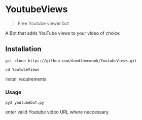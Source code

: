 # YoutubeViews
>Free Youtube viewer bot

A Bot that adds YouTube views to your video of choice

## Installation 

```git clone https://github.com/davdtheemonk/YoutubeViews.git```

```cd YoutubeViews```

install requirements

### Usage


```py3 youtubebot.py```

enter valid Youtube video URL where neccessary.
